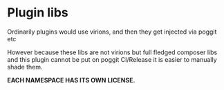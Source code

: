 # Plugin libs
Ordinarily plugins would use virions, and then they get injected via poggit etc

However because these libs are not virions but full fledged composer libs and this plugin cannot be put on poggit CI/Release it is easier to manually shade them.

**EACH NAMESPACE HAS ITS OWN LICENSE.**